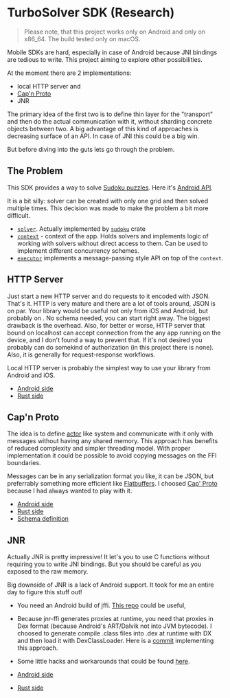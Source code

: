 # TurboSolver SDK (Research)

> Please note, that this project works only on Android and only on x86_64. The build tested only on macOS.

Mobile SDKs are hard, especially in case of Android because JNI bindings are tedious to write. This project aiming to explore other possibilities.

At the moment there are 2 implementations:

- local HTTP server and
- [Cap'n Proto](https://capnproto.org/)
- JNR

The primary idea of the first two is to define thin layer for the "transport" and then do the actual communication with it, without sharding concrete objects between two. A big advantage of this kind of approaches is decreasing surface of an API. In case of JNI this could be a big win.

But before diving into the guts lets go through the problem.

## The Problem

This SDK provides a way to solve [Sudoku puzzles](https://en.wikipedia.org/wiki/Sudoku).
Here it's [Android API](https://github.com/pepyakin/turbosolver-sdk/blob/master/android-demo/app/src/main/java/me/pepyakin/turbosolver/TurboSolver.kt).

It is a bit silly: solver can be created with only one grid and then solved multiple times. This decision was made to make the problem a bit more difficult.

- [`solver`](https://github.com/pepyakin/turbosolver-sdk/blob/master/libsolver/src/solver.rs). Actually implemented by [`sudoku`](https://crates.io/crates/sudoku) crate
- [`context`](https://github.com/pepyakin/turbosolver-sdk/blob/master/libsolver/src/context.rs) - context of the app. Holds solvers and implements logic of working with solvers without direct access to them. Can be used to implement different concurrency schemes.
- [`executor`](https://github.com/pepyakin/turbosolver-sdk/blob/master/libsolver/src/executor.rs) implements a message-passing style API on top of the `context`.

## HTTP Server

Just start a new HTTP server and do requests to it encoded with JSON. That's it. HTTP is very mature and there are a lot of tools around, JSON is on par. Your library would be useful not only from iOS and Android, but probably on . No schema needed, you can start right away.
The biggest drawback is the overhead. Also, for better or worse, HTTP server that bound on localhost can accept connection from the any app running on the device, and I don't found a way to prevent that. If it's not desired you probably can do somekind of authorization (in this project there is none). Also, it is generally for request-response workflows.

Local HTTP server is probably the simplest way to use your library from Android and iOS.

- [Android side](https://github.com/pepyakin/turbosolver-sdk/blob/master/android-demo/app/src/main/java/me/pepyakin/turbosolver/HttpTurboSolver.kt)
- [Rust side](https://github.com/pepyakin/turbosolver-sdk/blob/master/libsolver/src/http.rs)

## Cap'n Proto

The idea is to define [actor](https://en.wikipedia.org/wiki/Actor_model) like system and communicate with it only with messages without having any shared memory. This approach has benefits of reduced complexity and simpler threading model. With proper implementation it could be possible to avoid copying messages on the FFI boundaries.

Messages can be in any serialization format you like, it can be JSON, but preferrably something more efficient like [Flatbuffers](https://google.github.io/flatbuffers/flatbuffers_support.html). I choosed [Cap' Proto](https://capnproto.org/) because I had always wanted to play with it.

- [Android side](https://github.com/pepyakin/turbosolver-sdk/blob/master/android-demo/app/src/main/java/me/pepyakin/turbosolver/capnp/CapnpTurboSolver.kt)
- [Rust side](https://github.com/pepyakin/turbosolver-sdk/blob/master/libsolver/src/capnproto.rs)
- [Schema definition](https://github.com/pepyakin/turbosolver-sdk/blob/master/common/api.capnp)

## JNR

Actually JNR is pretty impressive! It let's you to use C functions without requiring you to write JNI bindings. But you should be careful as you exposed to the raw memory.

Big downside of JNR is a lack of Android support. It took for me an entire day to figure this stuff out!

- You need an Android build of jffi. [This repo](https://github.com/pepyakin/jffi)  could be useful,
- Because jnr-ffi generates proxies at runtime, you need that proxies in Dex format (because Android's ART/Dalvik not into JVM bytecode). I choosed to generate compile .class files into .dex at runtime with DX and then load it with DexClassLoader. Here is a [commit](https://github.com/pepyakin/jnr-ffi/commit/01ed59708adc19a825d2d4fe19065d1912cfbac8) implementing this approach.
- Some little hacks and workarounds that could be found [here](https://github.com/pepyakin/turbosolver-sdk/blob/39eae1762808de16f44f3213c092691624026074/android-demo/app/src/main/java/me/pepyakin/turbosolver/JnrTurboSolver.kt#L77-L106).

- [Android side](https://github.com/pepyakin/turbosolver-sdk/blob/master/android-demo/app/src/main/java/me/pepyakin/turbosolver/JnrTurboSolver.kt)
- [Rust side](https://github.com/pepyakin/turbosolver-sdk/blob/master/libsolver/src/ffi.rs)
